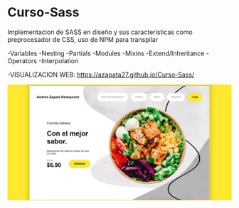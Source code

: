 # Curso-Sass



Implementacion de SASS en diseño y sus caracteristicas como preprocesador de CSS, uso de NPM para transpilar

-Variables
-Nesting 
-Partials 
-Modules 
-Mixins
-Extend/Inheritance
-Operators
-Interpolation

-VISUALIZACION WEB:   https://azapata27.github.io/Curso-Sass/

![Captura Web Construida](https://raw.githubusercontent.com/AZapata27/Curso-Sass/master/public/assets/Captura.JPG)
